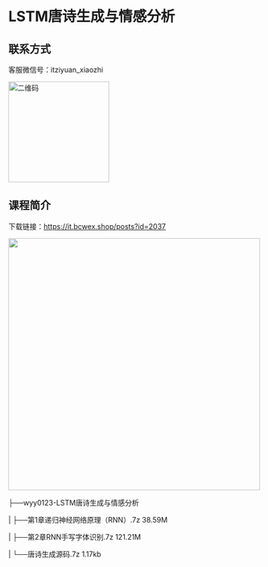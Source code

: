 # LSTM唐诗生成与情感分析

## 联系方式

客服微信号：itziyuan_xiaozhi

<img src="https://ziyuanyun.oss-cn-guangzhou.aliyuncs.com/common/20240614073449/666b82192834a.jpg" width="200" height="200" alt="二维码">

## 课程简介

下载链接：https://it.bcwex.shop/posts?id=2037

<img src="https://ziyuanyun.oss-cn-guangzhou.aliyuncs.com/yun/20240515183634/664490323b942.jpg" width="500" alt="">

  ├──wyy0123-LSTM唐诗生成与情感分析

 | ├──第1章递归神经网络原理（RNN）.7z 38.59M

 | ├──第2章RNN手写字体识别.7z 121.21M

 | └──唐诗生成源码.7z 1.17kb

  